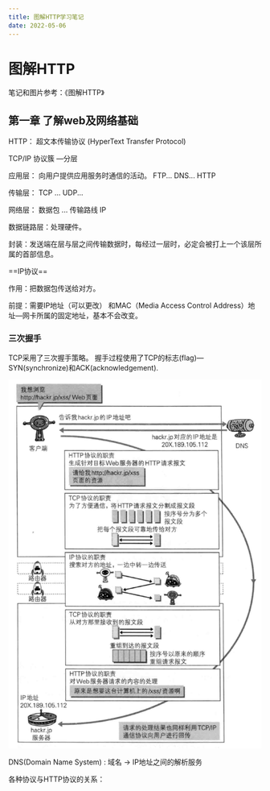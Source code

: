 ```yaml
---
title: 图解HTTP学习笔记
date: 2022-05-06
---
```


# 图解HTTP

笔记和图片参考：《图解HTTP》 

## 第一章 了解web及网络基础

HTTP： 超文本传输协议 (HyperText Transfer Protocol)

TCP/IP 协议簇 —分层

应用层： 向用户提供应用服务时通信的活动。 FTP... DNS... HTTP

传输层： TCP ... UDP...

网络层： 数据包 ... 传输路线  IP 

数据链路层：处理硬件。

封装：发送端在层与层之间传输数据时，每经过一层时，必定会被打上一个该层所属的首部信息。


==IP协议==

作用：把数据包传送给对方。

前提：需要IP地址（可以更改） 和MAC（Media Access Control Address）地址—网卡所属的固定地址，基本不会改变。

### 三次握手

TCP采用了三次握手策略。 握手过程使用了TCP的标志(flag)— SYN(synchronize)和ACK(acknowledgement).

![image-20220507101733657](HTTP_learn.assets/image-20220507101733657.png)

DNS(Domain Name System) : 域名 → IP地址之间的解析服务



各种协议与HTTP协议的关系：

